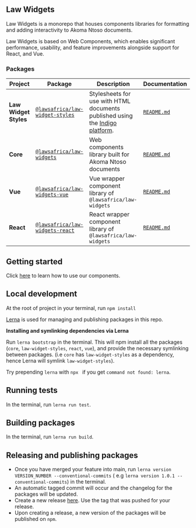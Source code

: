 ## Law Widgets

Law Widgets is a monorepo that houses components libraries for formatting and adding interactivity to Akoma Ntoso documents.

Law Widgets is based on Web Components, which enables significant performance, usability, and feature improvements 
alongside support for React, and Vue.

### Packages

| Project               | Package                                                                                         | Description                                                                                                    | Documentation                              |
|-----------------------|-------------------------------------------------------------------------------------------------|----------------------------------------------------------------------------------------------------------------|--------------------------------------------|
| **Law Widget Styles** | [`@lawsafrica/law-widget-styles`](https://www.npmjs.com/package/@lawsafrica/law-widget-styles)  | Stylesheets for use with HTML documents published using the [Indigo platform](https://indigo.readthedocs.org). | [`README.md`](law-widget-styles/README.md) |
| **Core**              | [`@lawsafrica/law-widgets`](https://www.npmjs.com/package/@lawsafrica/law-widgets)              | Web components library built for Akoma Ntoso documents                                                         | [`README.md`](core/README.md)              |
| **Vue**               | [`@lawsafrica/law-widgets-vue`](https://www.npmjs.com/package/@lawsafrica/law-widgets-vue)      | Vue wrapper component library of `@lawsafrica/law-widgets`                                                     | [`README.md`](packages/vue/README.md)      |
| **React**             | [`@lawsafrica/law-widgets-react`](https://www.npmjs.com/package/@lawsafrica//law-widgets-react) | React wrapper component library of `@lawsafrica/law-widgets`                                                   | [`README.md`](packages/react/README.md)    |

## Getting started
Click [here](core/README.md#components) to learn how to use our components.


## Local development
At the root of project in your terminal, run `npm install`

[Lerna](https://lerna.js.org/) is used for managing and publishing packages in this repo.

**Installing and symlinking dependencies via Lerna**

Run `lerna bootstrap` in the terminal. This will npm install all the packages (`core`, `law-widget-styles`, `react`, `vue`), 
and provide the necessary symlinking between packages. (i.e `core` has `law-widget-styles` as a dependency, hence Lerna will
symlink `law-widget-styles`).

Try prepending ``lerna`` with ``npx `` if you get ``command not found: lerna``.

## Running tests 
In the terminal, run `lerna run test`.

## Building packages
In the terminal, run `lerna run build`.

## Releasing and publishing packages

- Once you have merged your feature into main, run `lerna version VERSION_NUMBER --conventional-commits` (
  e.g `lerna version 1.0.1 --conventional-commits`) in the terminal.
- An automatic tagged commit will occur and the changelog for the packages will be updated.
- Create a new release [here](https://github.com/laws-africa/law-widgets/releases/new). Use the tag that was
  pushed
  for your release.
- Upon creating a release, a new version of the packages will be published on `npm`.
